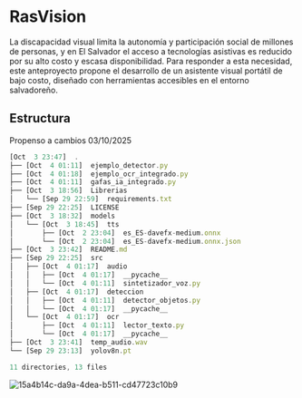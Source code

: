 
#  RasVision

La discapacidad visual limita la autonomía y participación social de millones de personas, y en El Salvador el acceso a tecnologías asistivas es reducido por su alto costo y escasa disponibilidad. Para responder a esta necesidad, este anteproyecto propone el desarrollo de un asistente visual portátil de bajo costo, diseñado con herramientas accesibles en el entorno salvadoreño.

## Estructura
Propenso a cambios 03/10/2025

```javascript
[Oct  3 23:47]  .
├── [Oct  4 01:11]  ejemplo_detector.py
├── [Oct  4 01:18]  ejemplo_ocr_integrado.py
├── [Oct  4 01:11]  gafas_ia_integrado.py
├── [Oct  3 18:56]  Librerias
│   └── [Sep 29 22:59]  requirements.txt
├── [Sep 29 22:25]  LICENSE
├── [Oct  3 18:32]  models
│   └── [Oct  3 18:45]  tts
│       ├── [Oct  2 23:04]  es_ES-davefx-medium.onnx
│       └── [Oct  2 23:04]  es_ES-davefx-medium.onnx.json
├── [Oct  3 23:42]  README.md
├── [Sep 29 22:25]  src
│   ├── [Oct  4 01:17]  audio
│   │   ├── [Oct  4 01:17]  __pycache__
│   │   └── [Oct  4 01:11]  sintetizador_voz.py
│   ├── [Oct  4 01:17]  deteccion
│   │   ├── [Oct  4 01:11]  detector_objetos.py
│   │   └── [Oct  4 01:17]  __pycache__
│   └── [Oct  4 01:17]  ocr
│       ├── [Oct  4 01:11]  lector_texto.py
│       └── [Oct  4 01:17]  __pycache__
├── [Oct  3 23:41]  temp_audio.wav
└── [Sep 29 23:13]  yolov8n.pt

11 directories, 13 files

```
![15a4b14c-da9a-4dea-b511-cd47723c10b9](https://github.com/user-attachments/assets/149c5e11-3454-4af0-8de7-ebbb1bd4c242)
